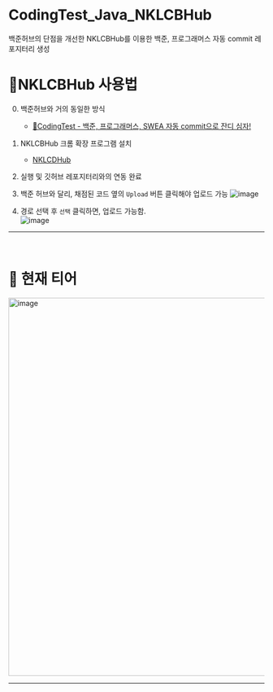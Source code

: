 # CodingTest_Java_NKLCBHub
백준허브의 단점을 개선한 NKLCBHub를 이용한 백준, 프로그래머스 자동 commit 레포지터리 생성
<br>

# 📍NKLCBHub 사용법
0. 백준허브와 거의 동일한 방식<br>
   - [🌿CodingTest - 백준, 프로그래머스, SWEA 자동 commit으로 잔디 심자!](https://velog.io/@dlgkdis801/CodingTest-%EB%B0%B1%EC%A4%80-%ED%94%84%EB%A1%9C%EA%B7%B8%EB%9E%98%EB%A8%B8%EC%8A%A4-SWEA-Github-%EC%9E%90%EB%8F%99-commit)
     
1. NKLCBHub 크롬 확장 프로그램 설치
   - [NKLCDHub](https://chromewebstore.google.com/detail/nklcbhub%EB%84%A4%EC%B9%B4%EB%9D%BC%EC%BF%A0%EB%B0%B0-%ED%97%88%EB%B8%8C/hhpoinniefcngfbkiepakgelppjoambe?hl=ko)
     
2. 실행 및 깃허브 레포지터리와의 연동 완료
   
3. 백준 허브와 달리, 채점된 코드 옆의 ```Upload``` 버튼 클릭해야 업로드 가능
   ![image](https://github.com/hayannn/CodingTest_Java_NKLCBHub/assets/102213509/86027060-f95a-4716-901c-5fe84f486ec9)

4. 경로 선택 후 ```선택``` 클릭하면, 업로드 가능함.<br>
   ![image](https://github.com/hayannn/CodingTest_Java_NKLCBHub/assets/102213509/a15e92c8-851f-45cf-9ee4-53e7061baa78)


---

<br>

# 💌 현재 티어

<img width="743" alt="image" src="https://github.com/hayannn/CodingTest_Java_NKLCBHub/assets/102213509/be05c498-9460-4cdd-afae-36dfdeda9993">

---

